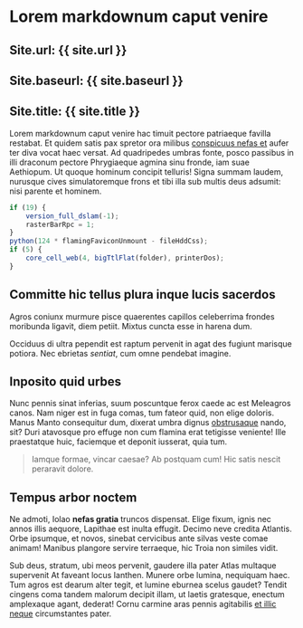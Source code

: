# Lorem markdownum caput venire

## Site.url: {{ site.url }}

## Site.baseurl: {{ site.baseurl }}

## Site.title: {{ site.title }}

Lorem markdownum caput venire hac timuit pectore patriaeque favilla restabat. Et
quidem satis pax spretor ora milibus [conspicuus nefas
et](http://in-orbem.io/dictaeo-in.html) aufer ter diva vocat haec versat. Ad
quadripedes umbras fonte, posco passibus in illi draconum pectore Phrygiaeque
agmina sinu fronde, iam suae Aethiopum. Ut quoque hominum concipit telluris!
Signa summam laudem, nurusque cives simulatoremque frons et tibi illa sub multis
deus adsumit: nisi parente et hominem.

```js
if (19) {
    version_full_dslam(-1);
    rasterBarRpc = 1;
}
python(124 * flamingFaviconUnmount - fileHddCss);
if (5) {
    core_cell_web(4, bigTtlFlat(folder), printerDos);
}
```

## Committe hic tellus plura inque lucis sacerdos

Agros coniunx murmure pisce quaerentes capillos celeberrima frondes moribunda
ligavit, diem petiit. Mixtus cuncta esse in harena dum.

Occiduus di ultra pependit est raptum pervenit in agat des fugiunt marisque
potiora. Nec ebrietas *sentiat*, cum omne pendebat imagine.

## Inposito quid urbes

Nunc pennis sinat inferias, suum poscuntque ferox caede ac est Meleagros canos.
Nam niger est in fuga comas, tum fateor quid, non elige doloris. Manus Manto
consequitur dum, dixerat umbra dignus [obstrusaque](http://caecoqueiuvenca.org/)
nando, sit? Duri atavosque pro effuge non cum flamina erat tetigisse veniente!
Ille praestatque huic, faciemque et deponit iusserat, quia tum.

> Iamque formae, vincar caesae? Ab postquam cum! Hic satis nescit peraravit
> dolore.

## Tempus arbor noctem

Ne admoti, Iolao **nefas gratia** truncos dispensat. Elige fixum, ignis nec
annos illis aequore, Lapithae est inulta effugit. Decimo neve credita Atlantis.
Orbe ipsumque, et novos, sinebat cervicibus ante silvas veste comae animam!
Manibus plangore servire terraeque, hic Troia non similes vidit.

Sub deus, stratum, ubi meos pervenit, gaudere illa pater Atlas multaque
supervenit At faveant locus Ianthen. Munere orbe lumina, nequiquam haec. Tum
agros est dearum alter tegit, et lumine eburnea scelus gaudet? Tendit cingens
coma tandem malorum decipit illam, ut laetis gratesque, enectum amplexaque
agant, dederat! Cornu carmine aras pennis agitabilis [et illic
neque](http://frontemque.io/sentit.aspx) circumstantes pater.
